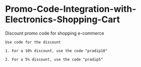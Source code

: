 # Promo-Code-Integration-with-Electronics-Shopping-Cart

Discount promo code for shopping e-commerce

```
Use code for the discount

1. For a 10% discount, use the code "pradip10"

2. For a 5% discount, use the code "pradip5" 
```
